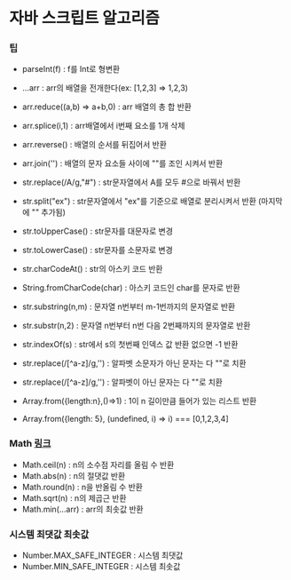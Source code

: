 # 자바 스크립트 알고리즘

### 팁

- parseInt(f) : f를 Int로 형변환

- ...arr : arr의 배열을 전개한다(ex: [1,2,3] => 1,2,3)
- arr.reduce((a,b) => a+b,0) : arr 배열의 총 합 반환
- arr.splice(i,1) : arr배열에서 i번째 요소를 1개 삭제
- arr.reverse() : 배열의 순서를 뒤집어서 반환
- arr.join('') : 배열의 문자 요소들 사이에 ""를 조인 시켜서 반환

- str.replace(/A/g,"#") : str문자열에서 A를 모두 #으로 바꿔서 반환
- str.split("ex") : str문자열에서 "ex"를 기준으로 배열로 분리시켜서 반환 (마지막에 "" 추가됨)
- str.toUpperCase() : str문자를 대문자로 변경
- str.toLowerCase() : str문자를 소문자로 변경
- str.charCodeAt() : str의 아스키 코드 반환
- String.fromCharCode(char) : 아스키 코드인 char를 문자로 반환
- str.substring(n,m) : 문자열 n번부터 m-1번까지의 문자열로 반환
- str.substr(n,2) : 문자열 n번부터 n번 다음 2번째까지의 문자열로 반환
- str.indexOf(s) : str에서 s의 첫번째 인덱스 값 반환 없으면 -1 반환
- str.replace(/[^a-z]/g,'') : 알파벳 소문자가 아닌 문자는 다 ""로 치환
- str.replace(/[^a-z]/g,'') : 알파벳이 아닌 문자는 다 ""로 치환

- Array.from({length:n},()=>1) : 1이 n 길이만큼 들어가 있는 리스트 반환
- Array.from({length: 5}, (undefined, i) => i) === [0,1,2,3,4]

### Math [링크](https://developer.mozilla.org/ko/docs/Web/JavaScript/Reference/Global_Objects/Math)

- Math.ceil(n) : n의 소수점 자리를 올림 수 반환
- Math.abs(n) : n의 절댓값 반환
- Math.round(n) : n을 반올림 수 반환
- Math.sqrt(n) : n의 제곱근 반환
- Math.min(...arr) : arr의 최솟값 반환

### 시스템 최댓값 최솟값

- Number.MAX_SAFE_INTEGER : 시스템 최댓값
- Number.MIN_SAFE_INTEGER : 시스템 최솟값
